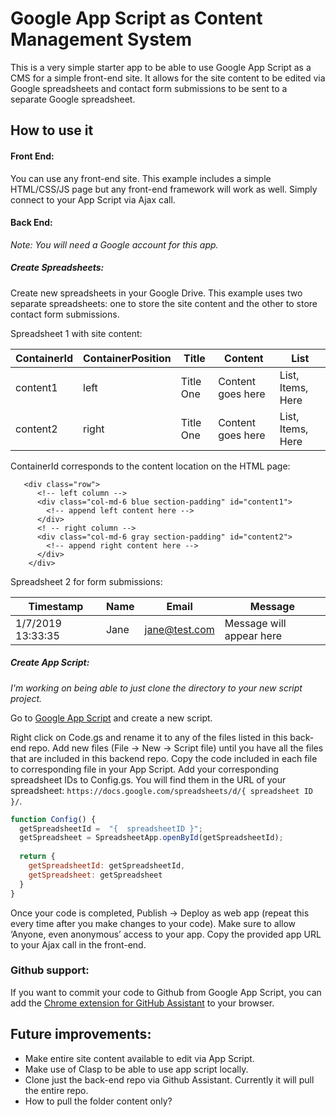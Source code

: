# Google App Script as Content Management System

This is a very simple starter app to be able to use Google App Script as a CMS for a simple front-end site. It allows for the site content to be edited via Google spreadsheets and contact form submissions to be sent to a separate Google spreadsheet. 

## How to use it

#### Front End:
You can use any front-end site. This example includes a simple HTML/CSS/JS page but any front-end framework will work as well. Simply connect to your App Script via Ajax call. 

#### Back End:

*Note: You will need a Google account for this app.*

##### Create Spreadsheets:
Create new spreadsheets in your Google Drive. This example uses two separate spreadsheets: one to store the site content and the other to store contact form submissions. 

Spreadsheet 1 with site content:

ContainerId | ContainerPosition | Title | Content | List 
 --- | --- | --- | --- | --- 
content1 | left | Title One | Content goes here | List, Items, Here
content2 | right | Title One | Content goes here | List, Items, Here

ContainerId corresponds to the content location on the HTML page:
```
   <div class="row">
      <!-- left column -->
      <div class="col-md-6 blue section-padding" id="content1">
        <!-- append left content here -->
      </div>
      <! -- right column -->
      <div class="col-md-6 gray section-padding" id="content2">
        <!-- append right content here -->
      </div>
    </div>
```

Spreadsheet 2 for form submissions:

Timestamp | Name | Email | Message 
--- | --- | --- | --- 
 1/7/2019 13:33:35 | Jane | jane@test.com | Message will appear here
 
##### Create App Script:
*I'm working on being able to just clone the directory to your new script project.*

Go to [Google App Script](https://script.google.com) and create a new script.

Right click on Code.gs and rename it to any of the files listed in this back-end repo. Add new files (File -> New -> Script file) until you have all the files that are included in this backend repo. Copy the code included in each file to corresponding file in your App Script. Add your corresponding spreadsheet IDs to Config.gs. You will find them in the URL of your spreadsheet: `https://docs.google.com/spreadsheets/d/{ spreadsheet ID }/`. 

```javascript
function Config() {
  getSpreadsheetId =  "{  spreadsheetID }";
  getSpreadsheet = SpreadsheetApp.openById(getSpreadsheetId);
  
  return {
    getSpreadsheetId: getSpreadsheetId,
    getSpreadsheet: getSpreadsheet
  }
}
``` 

Once your code is completed, Publish -> Deploy as web app (repeat this every time after you make changes to your code). Make sure to allow ‘Anyone, even anonymous’ access to your app. Copy the provided app URL to your Ajax call in the front-end. 

### Github support:

If you want to commit your code to Github from Google App Script, you can add the [Chrome extension for GitHub Assistant](https://chrome.google.com/webstore/detail/google-apps-script-github/lfjcgcmkmjjlieihflfhjopckgpelofo?hl=en) to your browser. 


## Future improvements:

- Make entire site content available to edit via App Script.
- Make use of Clasp to be able to use app script locally.
- Clone just the back-end repo via Github Assistant. Currently it will pull the entire repo.
- How to pull the folder content only?


